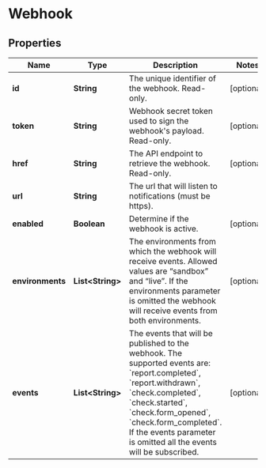 
# Webhook

## Properties
Name | Type | Description | Notes
------------ | ------------- | ------------- | -------------
**id** | **String** | The unique identifier of the webhook. Read-only. |  [optional]
**token** | **String** | Webhook secret token used to sign the webhook&#39;s payload. Read-only. |  [optional]
**href** | **String** | The API endpoint to retrieve the webhook. Read-only. |  [optional]
**url** | **String** | The url that will listen to notifications (must be https). | 
**enabled** | **Boolean** | Determine if the webhook is active. |  [optional]
**environments** | **List&lt;String&gt;** | The environments from which the webhook will receive events. Allowed values are “sandbox” and “live”. If the environments parameter is omitted the webhook will receive events from both environments.  |  [optional]
**events** | **List&lt;String&gt;** | The events that will be published to the webhook. The supported events are: &#x60;report.completed&#x60;, &#x60;report.withdrawn&#x60;, &#x60;check.completed&#x60;, &#x60;check.started&#x60;, &#x60;check.form_opened&#x60;, &#x60;check.form_completed&#x60;. If the events parameter is omitted all the events will be subscribed.  |  [optional]




